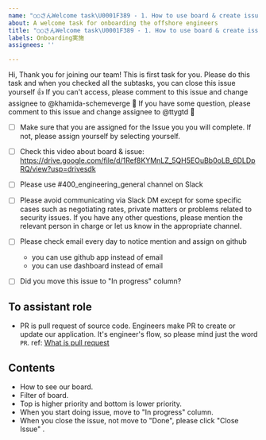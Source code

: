 ```yaml
---
name: "○○さんWelcome task\U0001F389 - 1. How to use board & create issues"
about: A welcome task for onboarding the offshore engineers
title: "○○さんWelcome task\U0001F389 - 1. How to use board & create issues"
labels: Onboarding実施
assignees: ''

---
```


Hi, Thank you for joining our team!
This is first task for you.
Please do this task and when you checked all the subtasks, you can close this issue yourself :+1:
If you can't access, please comment to this issue and change assignee to @khamida-schemeverge :bow:
If you have some question, please comment to this issue and change assignee to @ttygtd :bow:

- [ ] Make sure that you are assigned for the Issue you you will complete. If not, please assign yourself by selecting yourself.
- [ ] Check this video about board & issue: https://drive.google.com/file/d/1Ref8KYMnLZ_5QH5EOuBb0oLB_6DLDpRQ/view?usp=drivesdk
- [ ] Please use #400_engineering_general channel on Slack
- [ ] Please avoid communicating via Slack DM except for some specific cases such as negotiating rates, private matters or problems related to security issues.
If you have any other questions, please mention the relevant person in charge or let us know in the appropriate channel.
- [ ] Please check email every day to notice mention and assign on github
  - you can use github app instead of email
  - you can use dashboard instead of email
- [ ] Did you move this issue to "In progress" column? 


## To assistant role
- PR is pull request of source code. Engineers make PR to create or update our application. It's engineer's flow, so please mind just the word `PR`. ref: [What is pull request](https://www.google.com/search?q=what+is+pull+request)

## Contents
- How to see our board.
- Filter of board.
- Top is higher priority and bottom is lower priority.
- When you start doing issue, move to "In progress" column.
- When you close the issue, not move to "Done", please click "Close Issue" .
